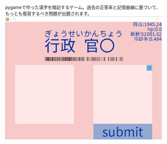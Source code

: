 pygameで作った漢字を暗記するゲーム。過去の正答率と記憶曲線に基づいて、もっとも復習するべき問題が出題されます。
![](https://github.com/Dataojitori/kanji/blob/master/showing.jpg)

